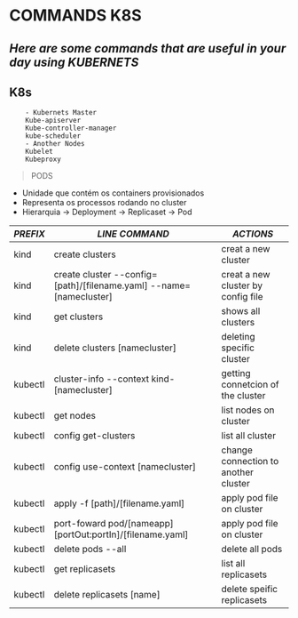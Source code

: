 # COMMANDS K8S

## *Here are some commands that are useful in your day using KUBERNETS*

## K8s
        - Kubernets Master
        Kube-apiserver
        Kube-controller-manager
        kube-scheduler
        - Another Nodes
        Kubelet
        Kubeproxy

> PODS
* Unidade que contém os containers provisionados
* Representa os processos rodando no cluster
* Hierarquia -> Deployment -> Replicaset -> Pod


_PREFIX_ | _LINE COMMAND_ | _ACTIONS_
------------ | ------------- | -------------
kind | create clusters | creat a new cluster
kind | create cluster --config=[path]/[filename.yaml] --name=[namecluster]| creat a new cluster by config file
kind | get clusters | shows all clusters
kind | delete clusters [namecluster] | deleting specific cluster
kubectl | cluster-info --context kind-[namecluster] | getting connetcion of the cluster
kubectl | get nodes | list nodes on cluster 
kubectl | config get-clusters | list all cluster 
kubectl | config use-context [namecluster] | change connection to another cluster 
kubectl | apply -f [path]/[filename.yaml] | apply pod file on cluster 
kubectl | port-foward pod/[nameapp] [portOut:portIn]/[filename.yaml] | apply pod file on cluster 
kubectl | delete pods --all | delete all pods
kubectl | get replicasets | list all replicasets
kubectl | delete replicasets [name] | delete speific replicasets
